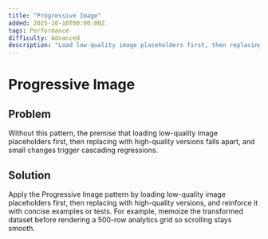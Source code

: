 ```yaml
---
title: "Progressive Image"
added: 2025-10-10T00:00:00Z
tags: Performance
difficulty: Advanced
description: "Load low-quality image placeholders first, then replacing with high-quality versions."
---
```

# Progressive Image

## Problem

Without this pattern, the premise that loading low-quality image placeholders first, then replacing with high-quality versions falls apart, and small changes trigger cascading regressions.

## Solution

Apply the Progressive Image pattern by loading low-quality image placeholders first, then replacing with high-quality versions, and reinforce it with concise examples or tests. For example, memoize the transformed dataset before rendering a 500-row analytics grid so scrolling stays smooth.
